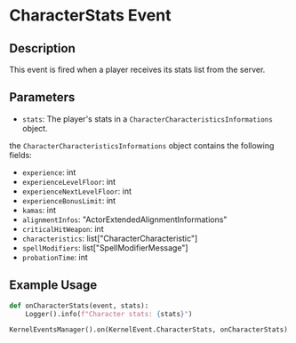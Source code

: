 # CharacterStats Event

## Description

This event is fired when a player receives its stats list from the server.

## Parameters

- `stats`: The player's stats in a `CharacterCharacteristicsInformations` object.

the `CharacterCharacteristicsInformations` object contains the following fields:

- `experience`: int
- `experienceLevelFloor`: int
- `experienceNextLevelFloor`: int
- `experienceBonusLimit`: int
- `kamas`: int
- `alignmentInfos`: "ActorExtendedAlignmentInformations"
- `criticalHitWeapon`: int
- `characteristics`: list["CharacterCharacteristic"]
- `spellModifiers`: list["SpellModifierMessage"]
- `probationTime`: int

## Example Usage

```python
def onCharacterStats(event, stats):
    Logger().info(f"Character stats: {stats}")

KernelEventsManager().on(KernelEvent.CharacterStats, onCharacterStats)
```